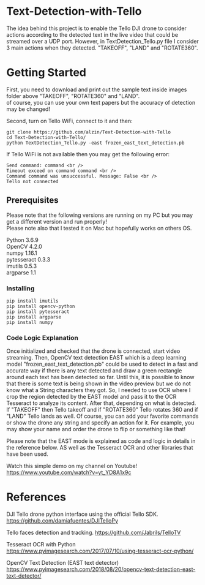 # Text-Detection-with-Tello

The idea behind this project is to enable the Tello DJI drone to consider actions according to the detected text in the live video that could be streamed over a UDP port. However, in TextDetection_Tello.py file I consider 3 main actions when they detected. "TAKEOFF", "LAND" and "ROTATE360".

# Getting Started

First, you need to download and print out the sample text inside images folder above "TAKEOFF", "ROTATE360" and "LAND".<br/>
of course, you can use your own text papers but the accuracy of detection may be changed!

Second, turn on Tello WiFi, connect to it and then:

```
git clone https://github.com/alzin/Text-Detection-with-Tello
cd Text-Detection-with-Tello/
python TextDetection_Tello.py -east frozen_east_text_detection.pb 
```

If Tello WiFi is not available then you may get the following error:
```
Send command: command <br />
Timeout exceed on command command <br />
Command command was unsuccessful. Message: False <br />
Tello not connected
```

## Prerequisites

Please note that the following versions are running on my PC but you may get a different version and run properly!<br/>
Please note also that I tested it on Mac but hopefully works on others OS.

Python 3.6.9<br/>
OpenCV 4.2.0<br/>
numpy 1.16.1<br/>
pytesseract 0.3.3<br/>
imutils 0.5.3<br/>
argparse 1.1<br/>

### Installing

```
pip install imutils
pip install opencv-python
pip install pytesseract
pip install argparse
pip install numpy
```

### Code Logic Explanation

Once initialized and checked that the drone is connected, start video streaming. Then, OpenCV text detection EAST which is a deep learning model "frozen_east_text_detection.pb" could be used to detect in a fast and accurate way if there is any text detected and draw a green rectangle around each text has been detected so far. Until this, it is possible to know that there is some text is being shown in the video preview but we do not know what a String characters they got. So, I needed to use OCR where I crop  the region detected by the EAST model and pass it to the OCR Tesseract to analyze its content. After that, depending on what is detected. If "TAKEOFF" then Tello takeoff and if "ROTATE360" Tello rotates 360 and if "LAND" Tello lands as well. Of course, you can add your favorite commands or show the drone any string and specify an action for it. For example, you may show your name and order the drone to flip or something like that!

Please note that the EAST mode is explained as code and logic in details in the reference below. AS well as the Tesseract OCR and other libraries that have been used.</br>

Watch this simple demo on my channel on Youtube!
https://www.youtube.com/watch?v=yt_YD8A1x9c

# References

DJI Tello drone python interface using the official Tello SDK. https://github.com/damiafuentes/DJITelloPy <br/>

Tello faces detection and tracking. https://github.com/Jabrils/TelloTV <br/>

Tesseract OCR with Python https://www.pyimagesearch.com/2017/07/10/using-tesseract-ocr-python/

OpenCV Text Detection (EAST text detector) https://www.pyimagesearch.com/2018/08/20/opencv-text-detection-east-text-detector/

